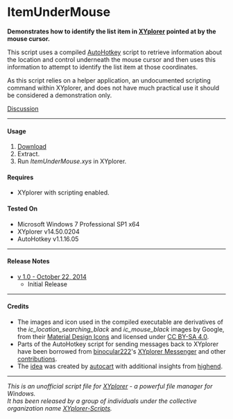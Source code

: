 # ItemUnderMouse

**Demonstrates how to identify the list item in [XYplorer](http://xyplorer.com/index.php) pointed at by the mouse cursor.**

This script uses a compiled [AutoHotkey](http://ahkscript.org/) script to retrieve information about the location and control underneath the mouse cursor and then uses this information to attempt to identify the list item at those coordinates.

As this script relies on a helper application, an undocumented scripting command within XYplorer, and does not have much practical use it should be considered a demonstration only.


[Discussion](http://www.xyplorer.com/xyfc/viewtopic.php?f=3&t=12624)

----------

#### Usage
1. [Download](https://github.com/XYplorer-Scripts/ItemUnderMouse/releases/latest)
2. Extract.
2. Run _ItemUnderMouse.xys_ in XYplorer.

#### Requires
+ XYplorer with scripting enabled.

#### Tested On
+ Microsoft Windows 7 Professional SP1 x64
+ XYplorer v14.50.0204
+ AutoHotkey v1.1.16.05

----------

#### Release Notes
+ [v 1.0 - October 22, 2014](https://github.com/XYplorer-Scripts/ItemUnderMouse/releases/tag/v1.0)
    - Initial Release

----------

#### Credits
+ The images and icon used in the compiled executable are derivatives of the _ic_location_searching_black_ and _ic_mouse_black_ images by Google, from their [Material Design Icons](https://github.com/google/material-design-icons) and licensed under [CC BY-SA 4.0](http://creativecommons.org/licenses/by-sa/4.0/).
+ Parts of the AutoHotkey script for sending messages back to XYplorer have been borrowed from [binocular222](http://www.xyplorer.com/xyfc/memberlist.php?mode=viewprofile&u=824)'s [XYplorer Messenger](http://www.xyplorer.com/xyfc/viewtopic.php?p=82412#p82412) and other [contributions](http://www.xyplorer.com/xyfc/viewtopic.php?f=7&t=9243#p82488).
+ The [idea](http://www.xyplorer.com/xyfc/viewtopic.php?p=112853#p112853) was created by [autocart](http://www.xyplorer.com/xyfc/memberlist.php?mode=viewprofile&u=2770) with additional insights from [highend](http://www.xyplorer.com/xyfc/memberlist.php?mode=viewprofile&u=1659).


----------


_This is an unofficial script file for [XYplorer](http://xyplorer.com/index.php) - a powerful file manager for Windows.<br>
It has been released by a group of individuals under the collective organization name [XYplorer-Scripts](https://github.com/XYplorer-Scripts)._
